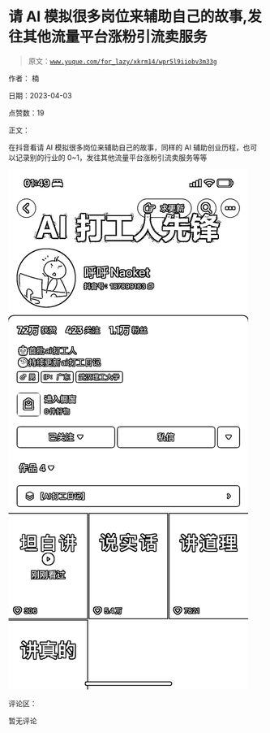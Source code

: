 # 请 AI 模拟很多岗位来辅助自己的故事,发往其他流量平台涨粉引流卖服务

> 原文：[`www.yuque.com/for_lazy/xkrm14/wpr5l9iiobv3m33g`](https://www.yuque.com/for_lazy/xkrm14/wpr5l9iiobv3m33g)

作者： 楠

日期：2023-04-03

点赞数：19

正文：

在抖音看请 AI 模拟很多岗位来辅助自己的故事，同样的 AI 辅助创业历程，也可以记录别的行业的 0~1，发往其他流量平台涨粉引流卖服务等等

![](img/5635f79ddf645eda8a3cd0ecfdda0ff6.png)

评论区：

暂无评论



